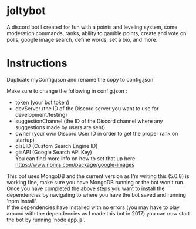 # joltybot
A discord bot I created for fun with a points and leveling system, some moderation commands, ranks, ability to gamble points, create and vote on polls, google image search, define words, set a bio, and more.

# Instructions
Duplicate myConfig.json and rename the copy to config.json  

Make sure to change the following in config.json :  
- token (your bot token)  
- devServer (the ID of the Discord server you want to use for development/testing)  
- suggestionChannel (the ID of the Discord channel where any suggestions made by users are sent)  
- owner (your own Discord User ID in order to get the proper rank on startup)
- gisEID (Custom Search Engine ID)  
- gisAPI (Google Search API Key)  
You can find more info on how to set that up here: https://www.npmjs.com/package/google-images

This bot uses MongoDB and the current version as I'm writing this (5.0.8) is working fine, make sure you have MongoDB running or the bot won't run.  
Once you have completed the above steps you want to install the dependencies by navigating to where you have the bot saved and running 'npm install'.  
If the dependencies have installed with no errors (you may have to play around with the dependencies as I made this bot in 2017) you can now start the bot by running 'node app.js'.